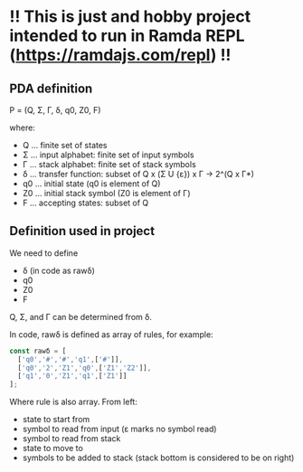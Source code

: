 !! This is just and hobby project intended to run in Ramda REPL (https://ramdajs.com/repl) !!
====

PDA definition
----

P = (Q, Σ, Γ, δ, q0, Z0, F)

where:

* Q ... finite set of states
* Σ ... input alphabet: finite set of input symbols
* Γ ... stack alphabet: finite set of stack symbols
* δ ... transfer function: subset of Q x (Σ U {ε}) x Γ &rarr; 2^(Q x Γ*)
* q0 ... initial state (q0 is element of Q)
* Z0 ... initial stack symbol (Z0 is element of Γ)
* F ... accepting states: subset of Q

Definition used in project
----
We need to define

* δ (in code as rawδ)
* q0
* Z0
* F

Q, Σ, and Γ can be determined from δ.

In code, rawδ is defined as array of rules, for example: 

```javascript
const rawδ = [
  ['q0','#','#','q1',['#']],
  ['q0','2','Z1','q0',['Z1','Z2']],
  ['q1','0','Z1','q1',['Z1']]
];
```

Where rule is also array. From left:

* state to start from
* symbol to read from input (ε marks no symbol read)
* symbol to read from stack
* state to move to
* symbols to be added to stack (stack bottom is considered to be on right)
